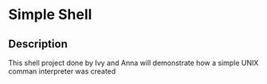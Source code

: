 <h1>Simple Shell</h1>
<h2>Description</h2>
<p>This shell project done by Ivy and Anna will demonstrate how a simple UNIX comman interpreter was created </p>
